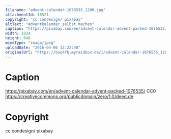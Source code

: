 ```yaml
---
filename: "advent-calendar-1076535_1280.jpg"
attachmentId: 18521
copyright: "cc condesign/ pixabay"
altText: "Adventkalender selbst machen"
caption: "https://pixabay.com/en/advent-calendar-advent-packed-1076535/\nCC0\nhttps://creativecommons.org/publicdomain/zero/1.0/deed.de"
width: 1024
height: 640
mimeType: "image/jpeg"
uploadDate: "2016-04-06 12:22:40"
originalUrl: "https://bxq4fb.myraidbox.de/i/advent-calendar-1076535_1280.jpg"
---
```


# Caption

https://pixabay.com/en/advent-calendar-advent-packed-1076535/
CC0
https://creativecommons.org/publicdomain/zero/1.0/deed.de

# Copyright

cc condesign/ pixabay
